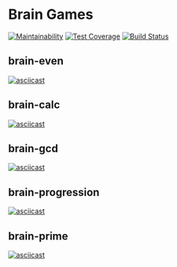 # Brain Games

[![Maintainability](https://api.codeclimate.com/v1/badges/db0ed8d82f61cafeb9d0/maintainability)](https://codeclimate.com/github/kotano/python-project-lvl1/maintainability)
[![Test Coverage](https://api.codeclimate.com/v1/badges/a99a88d28ad37a79dbf6/test_coverage)](https://codeclimate.com/github/codeclimate/codeclimate/test_coverage)
[![Build Status](https://travis-ci.org/kotano/python-project-lvl1.svg?branch=master)](https://travis-ci.org/kotano/python-project-lvl1)

## brain-even
[![asciicast](https://asciinema.org/a/Z5GtK3O4VC8xGQU1zkcCWhwZA.svg)](https://asciinema.org/a/Z5GtK3O4VC8xGQU1zkcCWhwZA)

## brain-calc
[![asciicast](https://asciinema.org/a/KLlOMWIYpxohcGFNDLS0PlHTv.svg)](https://asciinema.org/a/KLlOMWIYpxohcGFNDLS0PlHTv)

## brain-gcd
[![asciicast](https://asciinema.org/a/304686.svg)](https://asciinema.org/a/304686)

## brain-progression
[![asciicast](https://asciinema.org/a/W8By0aHAEu95uou2CRnDGWnLL.svg)](https://asciinema.org/a/W8By0aHAEu95uou2CRnDGWnLL)

## brain-prime
[![asciicast](https://asciinema.org/a/It5rtZMu31zFFjO8HFkiVxMXJ.svg)](https://asciinema.org/a/It5rtZMu31zFFjO8HFkiVxMXJ)
